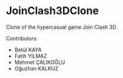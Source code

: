 # JoinClash3DClone
Clone of the hypercasual game Join Clash 3D.

Contributors:

- Betül KAYA
- Fatih YILMAZ
- Mehmet ÇALIKOĞLU
- Oğuzhan KALKUZ
